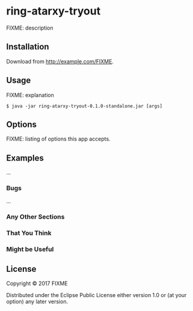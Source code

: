 # ring-atarxy-tryout

FIXME: description

## Installation

Download from http://example.com/FIXME.

## Usage

FIXME: explanation

    $ java -jar ring-atarxy-tryout-0.1.0-standalone.jar [args]

## Options

FIXME: listing of options this app accepts.

## Examples

...

### Bugs

...

### Any Other Sections
### That You Think
### Might be Useful

## License

Copyright © 2017 FIXME

Distributed under the Eclipse Public License either version 1.0 or (at
your option) any later version.
